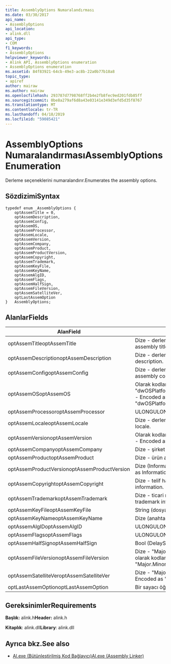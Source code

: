 ```yaml
---
title: AssemblyOptions Numaralandırması
ms.date: 03/30/2017
api_name:
- AssemblyOptions
api_location:
- alink.dll
api_type:
- COM
f1_keywords:
- AssemblyOptions
helpviewer_keywords:
- Alink API, AssemblyOptions enumeration
- AssemblyOptions enumeration
ms.assetid: 84f83921-64cb-49e3-ac8b-22a0b77b18a8
topic_type:
- apiref
author: mairaw
ms.author: mairaw
ms.openlocfilehash: 293787d7798768ff2b4e2fb8fec9ed201fdb85ff
ms.sourcegitcommit: 0be8a279af6d8a43e03141e349d3efd5d35f8767
ms.translationtype: MT
ms.contentlocale: tr-TR
ms.lasthandoff: 04/18/2019
ms.locfileid: "59085421"
---
```

# <a name="assemblyoptions-enumeration"></a><span data-ttu-id="06529-102">AssemblyOptions Numaralandırması</span><span class="sxs-lookup"><span data-stu-id="06529-102">AssemblyOptions Enumeration</span></span>
<span data-ttu-id="06529-103">Derleme seçeneklerini numaralandırır.</span><span class="sxs-lookup"><span data-stu-id="06529-103">Enumerates the assembly options.</span></span>  
  
## <a name="syntax"></a><span data-ttu-id="06529-104">Sözdizimi</span><span class="sxs-lookup"><span data-stu-id="06529-104">Syntax</span></span>  
  
```  
typedef enum _AssemblyOptions {  
    optAssemTitle = 0,  
    optAssemDescription,  
    optAssemConfig,  
    optAssemOS,  
    optAssemProcessor,  
    optAssemLocale,  
    optAssemVersion,  
    optAssemCompany,  
    optAssemProduct,  
    optAssemProductVersion,  
    optAssemCopyright,  
    optAssemTrademark,  
    optAssemKeyFile,  
    optAssemKeyName,  
    optAssemAlgID,  
    optAssemFlags,  
    optAssemHalfSign,  
    optAssemFileVersion,  
    optAssemSatelliteVer,  
    optLastAssemOption  
}   AssemblyOptions;  
```  
  
## <a name="fields"></a><span data-ttu-id="06529-105">Alanlar</span><span class="sxs-lookup"><span data-stu-id="06529-105">Fields</span></span>  
  
|<span data-ttu-id="06529-106">Alan</span><span class="sxs-lookup"><span data-stu-id="06529-106">Field</span></span>|<span data-ttu-id="06529-107">Açıklama</span><span class="sxs-lookup"><span data-stu-id="06529-107">Description</span></span>|  
|-----------|-----------------|  
|<span data-ttu-id="06529-108">optAssemTitle</span><span class="sxs-lookup"><span data-stu-id="06529-108">optAssemTitle</span></span>|<span data-ttu-id="06529-109">Dize - derleme başlığı temsil eder.</span><span class="sxs-lookup"><span data-stu-id="06529-109">String - Represents the assembly title.</span></span>|  
|<span data-ttu-id="06529-110">optAssemDescription</span><span class="sxs-lookup"><span data-stu-id="06529-110">optAssemDescription</span></span>|<span data-ttu-id="06529-111">Dize - derleme tanımı içerir.</span><span class="sxs-lookup"><span data-stu-id="06529-111">String - Contains the assembly description.</span></span>|  
|<span data-ttu-id="06529-112">optAssemConfig</span><span class="sxs-lookup"><span data-stu-id="06529-112">optAssemConfig</span></span>|<span data-ttu-id="06529-113">Dize - derleme yapılandırmasını içerir.</span><span class="sxs-lookup"><span data-stu-id="06529-113">String - Contains the assembly configuration.</span></span>|  
|<span data-ttu-id="06529-114">optAssemOS</span><span class="sxs-lookup"><span data-stu-id="06529-114">optAssemOS</span></span>|<span data-ttu-id="06529-115">Olarak kodlanmış bir dize -: "dwOSPlatformId.dwOSMajorVersion.dwOSMinorVersion".</span><span class="sxs-lookup"><span data-stu-id="06529-115">String - Encoded as: "dwOSPlatformId.dwOSMajorVersion.dwOSMinorVersion".</span></span>|  
|<span data-ttu-id="06529-116">optAssemProcessor</span><span class="sxs-lookup"><span data-stu-id="06529-116">optAssemProcessor</span></span>|<span data-ttu-id="06529-117">ULONG</span><span class="sxs-lookup"><span data-stu-id="06529-117">ULONG</span></span>|  
|<span data-ttu-id="06529-118">optAssemLocale</span><span class="sxs-lookup"><span data-stu-id="06529-118">optAssemLocale</span></span>|<span data-ttu-id="06529-119">Dize - derleme yerel ayar içerir.</span><span class="sxs-lookup"><span data-stu-id="06529-119">String - Contains the assembly locale.</span></span>|  
|<span data-ttu-id="06529-120">optAssemVersion</span><span class="sxs-lookup"><span data-stu-id="06529-120">optAssemVersion</span></span>|<span data-ttu-id="06529-121">Olarak kodlanmış bir dize -: "Major.Minor.Build.Revision".</span><span class="sxs-lookup"><span data-stu-id="06529-121">String - Encoded as: "Major.Minor.Build.Revision".</span></span>|  
|<span data-ttu-id="06529-122">optAssemCompany</span><span class="sxs-lookup"><span data-stu-id="06529-122">optAssemCompany</span></span>|<span data-ttu-id="06529-123">Dize - şirket içerir.</span><span class="sxs-lookup"><span data-stu-id="06529-123">String - Contains the company.</span></span>|  
|<span data-ttu-id="06529-124">optAssemProduct</span><span class="sxs-lookup"><span data-stu-id="06529-124">optAssemProduct</span></span>|<span data-ttu-id="06529-125">Dize - ürün adını içerir.</span><span class="sxs-lookup"><span data-stu-id="06529-125">String - Contains the product name.</span></span>|  
|<span data-ttu-id="06529-126">optAssemProductVersion</span><span class="sxs-lookup"><span data-stu-id="06529-126">optAssemProductVersion</span></span>|<span data-ttu-id="06529-127">Dize (InformationalVersion olarak da bilinir).</span><span class="sxs-lookup"><span data-stu-id="06529-127">String (also known as InformationalVersion).</span></span>|  
|<span data-ttu-id="06529-128">optAssemCopyright</span><span class="sxs-lookup"><span data-stu-id="06529-128">optAssemCopyright</span></span>|<span data-ttu-id="06529-129">Dize - telif hakkı bilgileri içerir.</span><span class="sxs-lookup"><span data-stu-id="06529-129">String - Contains the copyright information.</span></span>|  
|<span data-ttu-id="06529-130">optAssemTrademark</span><span class="sxs-lookup"><span data-stu-id="06529-130">optAssemTrademark</span></span>|<span data-ttu-id="06529-131">Dize - ticari marka bilgileri içerir.</span><span class="sxs-lookup"><span data-stu-id="06529-131">String - Contains the trademark information.</span></span>|  
|<span data-ttu-id="06529-132">optAssemKeyFile</span><span class="sxs-lookup"><span data-stu-id="06529-132">optAssemKeyFile</span></span>|<span data-ttu-id="06529-133">String (dosya adı).</span><span class="sxs-lookup"><span data-stu-id="06529-133">String (file name).</span></span>|  
|<span data-ttu-id="06529-134">optAssemKeyName</span><span class="sxs-lookup"><span data-stu-id="06529-134">optAssemKeyName</span></span>|<span data-ttu-id="06529-135">Dize (anahtar adı).</span><span class="sxs-lookup"><span data-stu-id="06529-135">String (The key name).</span></span>|  
|<span data-ttu-id="06529-136">optAssemAlgID</span><span class="sxs-lookup"><span data-stu-id="06529-136">optAssemAlgID</span></span>|<span data-ttu-id="06529-137">ULONG</span><span class="sxs-lookup"><span data-stu-id="06529-137">ULONG</span></span>|  
|<span data-ttu-id="06529-138">optAssemFlags</span><span class="sxs-lookup"><span data-stu-id="06529-138">optAssemFlags</span></span>|<span data-ttu-id="06529-139">ULONG</span><span class="sxs-lookup"><span data-stu-id="06529-139">ULONG</span></span>|  
|<span data-ttu-id="06529-140">optAssemHalfSign</span><span class="sxs-lookup"><span data-stu-id="06529-140">optAssemHalfSign</span></span>|<span data-ttu-id="06529-141">Bool (DelaySign da bilinir).</span><span class="sxs-lookup"><span data-stu-id="06529-141">Bool (Also known as DelaySign).</span></span>|  
|<span data-ttu-id="06529-142">optAssemFileVersion</span><span class="sxs-lookup"><span data-stu-id="06529-142">optAssemFileVersion</span></span>|<span data-ttu-id="06529-143">Dize - "Major.Minor.Build.Revision"--ProductVersion aynı olarak kodlanmış.</span><span class="sxs-lookup"><span data-stu-id="06529-143">String - Encoded as "Major.Minor.Build.Revision"--same as ProductVersion.</span></span>|  
|<span data-ttu-id="06529-144">optAssemSatelliteVer</span><span class="sxs-lookup"><span data-stu-id="06529-144">optAssemSatelliteVer</span></span>|<span data-ttu-id="06529-145">Dize - "Major.Minor.Build.Revision" olarak kodlanmış.</span><span class="sxs-lookup"><span data-stu-id="06529-145">String - Encoded as "Major.Minor.Build.Revision".</span></span>|  
|<span data-ttu-id="06529-146">optLastAssemOption</span><span class="sxs-lookup"><span data-stu-id="06529-146">optLastAssemOption</span></span>|<span data-ttu-id="06529-147">Bir sayacı öğelerin sayısı.</span><span class="sxs-lookup"><span data-stu-id="06529-147">A counter of the number of elements.</span></span>|  
  
## <a name="requirements"></a><span data-ttu-id="06529-148">Gereksinimler</span><span class="sxs-lookup"><span data-stu-id="06529-148">Requirements</span></span>  
 <span data-ttu-id="06529-149">**Başlık:** alink.h</span><span class="sxs-lookup"><span data-stu-id="06529-149">**Header:** alink.h</span></span>  
  
 <span data-ttu-id="06529-150">**Kitaplık**: alink.dll</span><span class="sxs-lookup"><span data-stu-id="06529-150">**Library**: alink.dll</span></span>  
  
## <a name="see-also"></a><span data-ttu-id="06529-151">Ayrıca bkz.</span><span class="sxs-lookup"><span data-stu-id="06529-151">See also</span></span>

- [<span data-ttu-id="06529-152">Al.exe (Bütünleştirilmiş Kod Bağlayıcı)</span><span class="sxs-lookup"><span data-stu-id="06529-152">Al.exe (Assembly Linker)</span></span>](../../../../docs/framework/tools/al-exe-assembly-linker.md)
